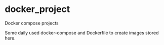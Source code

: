 # docker_project
Docker compose projects

Some daily used docker-compose and Dockerfile to create images stored here.

